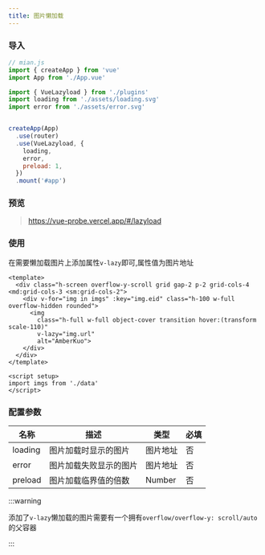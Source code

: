 ```yaml
---
title: 图片懒加载
---
```


### 导入

```javascript
// mian.js
import { createApp } from 'vue'
import App from './App.vue'

import { VueLazyload } from './plugins'
import loading from './assets/loading.svg'
import error from './assets/error.svg'


createApp(App)
  .use(router)
  .use(VueLazyload, {
    loading,
    error,
    preload: 1,
  })
  .mount('#app')
```

### 预览

> https://vue-probe.vercel.app/#/lazyload

### 使用

在需要懒加载图片上添加属性`v-lazy`即可,属性值为图片地址
```vue{6}
<template>
  <div class="h-screen overflow-y-scroll grid gap-2 p-2 grid-cols-4 <md:grid-cols-3 <sm:grid-cols-2">
    <div v-for="img in imgs" :key="img.eid" class="h-100 w-full overflow-hidden rounded">
      <img 
        class="h-full w-full object-cover transition hover:(transform scale-110)" 
        v-lazy="img.url" 
        alt="AmberKuo">
    </div>
  </div>
</template>

<script setup>
import imgs from './data'
</script>
```

### 配置参数

| 名称    | 描述                   | 类型     | 必填 |
| ------- | ---------------------- | -------- | ---- |
| loading | 图片加载时显示的图片   | 图片地址 | 否   |
| error   | 图片加载失败显示的图片 | 图片地址 | 否   |
| preload | 图片加载临界值的倍数   | Number   | 否   |

:::warning

添加了`v-lazy`懒加载的图片需要有一个拥有`overflow/overflow-y: scroll/auto`的父容器

:::
